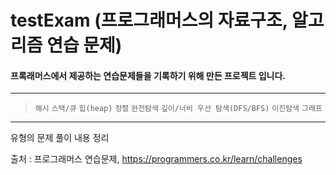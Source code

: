 # testExam (프로그래머스의 자료구조, 알고리즘 연습 문제)

#### 프록래머스에서 제공하는 연습문제들을 기록하기 위해 만든 프로젝트 입니다.

----------------------------------------------------------------------

> `해시`
> `스택/큐`
> `힙(heap)`
> `정렬`
> `완전탐색`
> `깊이/너비 우선 탐색(DFS/BFS)`
> `이진탐색`
> `그래프`
----------------------------------------------------------------

유형의 문제 풀이 내용 정리 


출처 : 프로그래머스 연습문제, https://programmers.co.kr/learn/challenges
